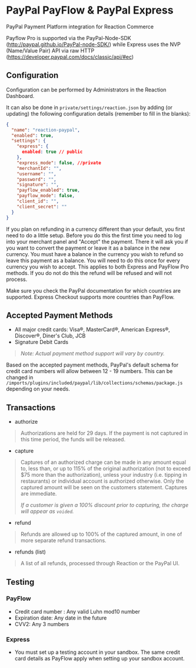 # PayPal PayFlow & PayPal Express

PayPal Payment Platform integration for Reaction Commerce

Payflow Pro is supported via the PayPal-Node-SDK (<http://paypal.github.io/PayPal-node-SDK/>) while Express uses the NVP (Name/Value Pair) API via raw HTTP (<https://developer.paypal.com/docs/classic/api/#ec>)

## Configuration

Configuration can be performed by Administrators in the Reaction Dashboard.

It can also be done in `private/settings/reaction.json` by adding (or updating) the following configuration details (remember to fill in the blanks):

```json
{
  "name": "reaction-paypal",
  "enabled": true,
  "settings": {
    "express": {
      enabled: true // public
    },
    "express_mode": false, //private
    "merchantId": "",
    "username": "",
    "password": "",
    "signature": "",
    "payflow_enabled": true,
    "payflow_mode": false,
    "client_id": "",
    "client_secret": ""
  }
}
```

If you plan on refunding in a currency different than your default, you first need to do a little setup. Before you do this the first time you need to log into your merchant panel and "Accept" the payment. There it will ask you if you want to convert the payment or leave it as a balance in the new currency. You must have a balance in the currency you wish to refund so leave this payment as a balance. You will need to do this once for every currency you wish to accept. This applies to both Express and PayFlow Pro methods. If you do not do this the refund will be refused and will not process.

Make sure you check the PayPal documentation for which countries are supported. Express Checkout supports more countries than PayFlow.

## Accepted Payment Methods

- All major credit cards: Visa®, MasterCard®, American Express®, Discover®, Diner's Club, JCB
- Signature Debit Cards

> *Note: Actual payment method support will vary by country.*

Based on the accepted payment methods, PayPal's default schema for credit card numbers will allow between 12 - 19 numbers. This can be changed in `/imports/plugins/included/paypal/lib/collections/schemas/package.js` depending on your needs.

## Transactions

- authorize

> Authorizations are held for 29 days. If the payment is not captured in this time period, the funds will be released.

- capture

> Captures of an authorized charge can be made in any amount equal to, less than, or up to 115% of the original authorization (not to exceed $75 more than the authorization), unless your industry (i.e. tipping in restaurants) or individual account is authorized otherwise. Only the captured amount will be seen on the customers statement. Captures are immediate.
>
> *If a customer is given a 100% discount prior to capturing, the charge will appear as `voided`.*

- refund

> Refunds are allowed up to 100% of the captured amount, in one of more separate refund transactions.

- refunds (list)

> A list of all refunds, processed through Reaction or the PayPal UI.

## Testing

### PayFlow

- Credit card number : Any valid Luhn mod10 number
- Expiration date: Any date in the future
- CVV2: Any 3 numbers

### Express

- You must set up a testing account in your sandbox. The same credit card details as PayFlow apply when setting up your sandbox account.
